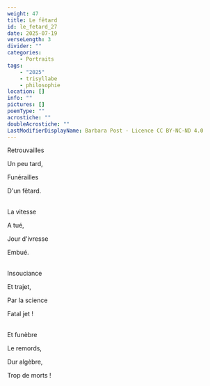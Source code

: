 ```yaml
---
weight: 47
title: Le fêtard
id: le_fetard_27
date: 2025-07-19
verseLength: 3
divider: ""
categories:
    - Portraits
tags:
    - "2025"
    - trisyllabe
    - philosophie
location: []
info: ""
pictures: []
poemType: ""
acrostiche: ""
doubleAcrostiche: ""
LastModifierDisplayName: Barbara Post - Licence CC BY-NC-ND 4.0
---
```

Retrouvailles

Un peu tard,

Funérailles

D'un fêtard.

 \
La vitesse

A tué,

Jour d'ivresse

Embué.

 \
Insouciance

Et trajet,

Par la science

Fatal jet !

 \
Et funèbre

Le remords,

Dur algèbre,

Trop de morts !

